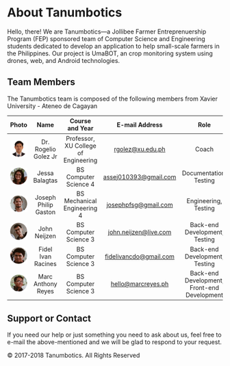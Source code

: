 # About Tanumbotics

Hello, there! We are Tanumbotics&mdash;a Jollibee Farmer Entreprenuership Program (FEP) sponsored team of Computer Science and Engineering students dedicated to develop an application to help small-scale farmers in the Philippines. Our project is UmaBOT, an crop monitoring system using drones, web, and Android technologies. 

## Team Members

The Tanumbotics team is composed of the following members from Xavier University - Ateneo de Cagayan

| Photo                                 | Name                 | Course and Year                      | E-mail Address         | Role                                        |
| :-----------------------------------: | :------------------: | :----------------------------------: | :--------------------: | :-----------------------------------------: |
| ![Gerardo](assets/images/rogelio.png) | Dr. Rogelio Golez Jr | Professor, XU College of Engineering | rgolez@xu.edu.ph       | Coach                                       |
| ![Jessa](assets/images/jessa.png)     | Jessa Balagtas       | BS Computer Science 4                | assej010393@gmail.com  | Documentation, Testing                      |
| ![Joseph](assets/images/joseph.png)   | Joseph Philip Gaston | BS Mechanical Engineering 4          | josephpfsg@gmail.com   | Engineering, Testing                        |
| ![John](assets/images/john.png)       | John Neijzen         | BS Computer Science 3                | john.neijzen@live.com  | Back-end Development, Testing               |
| ![Fidel](assets/images/fidel.png)     | Fidel Ivan Racines   | BS Computer Science 3                | fidelivancdo@gmail.com | Back-end Development, Testing               |
| ![Marc](assets/images/marc.png)       | Marc Anthony Reyes   | BS Computer Science 3                | hello@marcreyes.ph     | Back-end Development, Front-end Development |

## Support or Contact

If you need our help or just something you need to ask about us, feel free to e-mail the above-mentioned and we will be glad to respond to your request.

&copy; 2017-2018 Tanumbotics. All Rights Reserved
